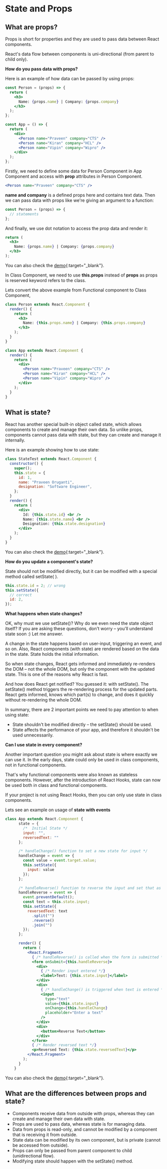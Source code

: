 # State and Props

## What are props?

Props is short for properties and they are used to pass data between React components. 

React's data flow between components is uni-directional (from parent to child only).

**How do you pass data with props?**

Here is an example of how data can be passed by using props:

```jsx
const Person = (props) => {
  return (
    <h3>
      Name: {props.name} | Company: {props.company}
    </h3>
  );
};

const App = () => {
  return (
    <div>
      <Person name="Praveen" company="CTS" />
      <Person name="Kiran" company="HCL" />
      <Person name="Vipin" company="Wipro" />
    </div>
  );
};
```

Firstly, we need to define some data for Person Component in App Component and access with **prop** attributes in Person Component.

```jsx
<Person name="Praveen" company="CTS" />
```

**name and company** is a defined props here and contains text data. Then we can pass data with props like we're giving an argument to a function:

```jsx
const Person = (props) => {
  // statements
};
```

And finally, we use dot notation to access the prop data and render it:

```jsx
return (
  <h3>
    Name: {props.name} | Company: {props.company}
  </h3>
);
```

You can also check the [demo](https://praveenorugantitech.github.io/praveenorugantitech-reactjs-course/5_State_Props/Demo/prop.html){:target="\_blank"}.

In Class Component, we need to use **this.props** instead of **props** as props is reserved keyword refers to the class.

Lets convert the above example from Functional component to Class Component,

```jsx
class Person extends React.Component {
  render() {
    return (
      <h3>
        Name: {this.props.name} | Company: {this.props.company}
      </h3>
    );
  }
}

class App extends React.Component {
  render() {
    return (
      <div>
        <Person name="Praveen" company="CTS" />
        <Person name="Kiran" company="HCL" />
        <Person name="Vipin" company="Wipro" />
      </div>
    );
  }
}
```

## What is state?

React has another special built-in object called state, which allows components to create and manage their own data. So unlike props, components cannot pass data with state, but they can create and manage it internally.

Here is an example showing how to use state:

```jsx
class StateTest extends React.Component {
  constructor() {
    super();
    this.state = {
      id: 1,
      name: "Praveen Oruganti",
      designation: "Software Engineer",
    };
  }
  render() {
    return (
      <div>
        Id: {this.state.id} <br />
        Name: {this.state.name} <br />
        Designation: {this.state.designation}
      </div>
    );
  }
}
```

You can also check the [demo](https://praveenorugantitech.github.io/praveenorugantitech-reactjs-course/5_State_Props/Demo/state.html){:target="\_blank"}.

**How do you update a component's state?**

State should not be modified directly, but it can be modified with a special method called setState( ).

```jsx
this.state.id = 2; // wrong
this.setState({
  // correct
  id: 2,
});
```

**What happens when state changes?**

OK, why must we use setState()? Why do we even need the state object itself? If you are asking these questions, don't worry – you'll understand state soon :) Let me answer.

A change in the state happens based on user-input, triggering an event, and so on. Also, React components (with state) are rendered based on the data in the state. State holds the initial information.

So when state changes, React gets informed and immediately re-renders the DOM – not the whole DOM, but only the component with the updated state. This is one of the reasons why React is fast.

And how does React get notified? You guessed it: with setState(). The setState() method triggers the re-rendering process for the updated parts. React gets informed, knows which part(s) to change, and does it quickly without re-rendering the whole DOM.

In summary, there are 2 important points we need to pay attention to when using state:

- State shouldn't be modified directly – the setState() should be used.
- State affects the performance of your app, and therefore it shouldn't be used unnecessarily.

**Can I use state in every component?**

Another important question you might ask about state is where exactly we can use it. In the early days, state could only be used in class components, not in functional components.

That's why functional components were also known as stateless components. However, after the introduction of React Hooks, state can now be used both in class and functional components.

If your project is not using React Hooks, then you can only use state in class components.


Lets see an example on usage of **state with events**

```jsx
class App extends React.Component {
      state = {
        /*  Initial State */
        input: "",
        reversedText: ""
      };

      /* handleChange() function to set a new state for input */
      handleChange = event => {
        const value = event.target.value;
        this.setState({
          input: value
        });
      };

      /* handleReverse() function to reverse the input and set that as new state for reversedText */
      handleReverse = event => {
        event.preventDefault();
        const text = this.state.input;
        this.setState({
          reversedText: text
            .split("")
            .reverse()
            .join("")
        });
      };

      render() {
        return (
          <React.Fragment>
            { /* handleReverse() is called when the form is submitted */}
            <form onSubmit={this.handleReverse}>
              <div>
                { /* Render input entered */}
                <label>Text: {this.state.input}</label>
              </div>
              <div>
                { /* handleChange() is triggered when text is entered */}
                <input
                  type="text"
                  value={this.state.input}
                  onChange={this.handleChange}
                  placeholder="Enter a text"
                />
              </div>
              <div>
                <button>Reverse Text</button>
              </div>
            </form>
            { /* Render reversed text */}
            <p>Reversed Text: {this.state.reversedText}</p>
          </React.Fragment>
        );
      }
    }

```
You can also check the [demo](https://praveenorugantitech.github.io/praveenorugantitech-reactjs-course/5_State_Props/Demo/state_event.html){:target="\_blank"}.

## What are the differences between props and state?

- Components receive data from outside with props, whereas they can create and manage their own data with state.
- Props are used to pass data, whereas state is for managing data.
- Data from props is read-only, and cannot be modified by a component that is receiving it from outside.
- State data can be modified by its own component, but is private (cannot be accessed from outside).
- Props can only be passed from parent component to child (unidirectional flow).
- Modifying state should happen with the setState() method.
